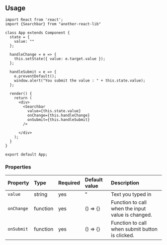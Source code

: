 ## Usage

```
import React from 'react';
import {Searchbar} from "another-react-lib"

class App extends Component {
  state = {
    value: ""
  };

  handleChange = e => {
    this.setState({ value: e.target.value });
  };

  handleSubmit = e => {
    e.preventDefault();
    window.alert("You submit the value : " + this.state.value);
  };

  render() {
    return (
      <div>
        <Searchbar
          value={this.state.value}
          onChange={this.handleChange}
          onSubmit={this.handleSubmit}
        />

      </div>
    );
  }
}

export default App;
```

### Properties

| Property   | Type     | Required | Default value | Description                                       |
| :--------- | :------- | :------- | :------------ | :------------------------------------------------ |
| `value`    | string   | yes      | "             | Text you typed in                                 |
| `onChange` | function | yes      | () => {}      | Function to call when the input value is changed. |
| `onSubmit` | function | yes      | () => {}      | Function to call when submit button is clicked.   |
